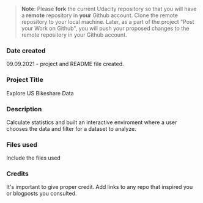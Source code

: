 >**Note**: Please **fork** the current Udacity repository so that you will have a **remote** repository in **your** Github account. Clone the remote repository to your local machine. Later, as a part of the project "Post your Work on Github", you will push your proposed changes to the remote repository in your Github account.

### Date created
09.09.2021 - project and README file created.

### Project Title
Explore US Bikeshare Data

### Description
Calculate statistics and built an interactive enviroment where a user chooses the data and filter for a dataset to analyze.

### Files used
Include the files used

### Credits
It's important to give proper credit. Add links to any repo that inspired you or blogposts you consulted.
